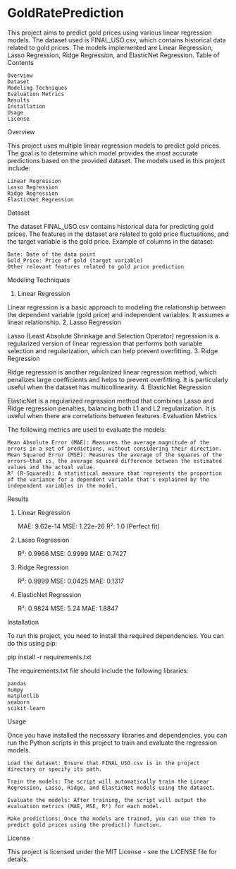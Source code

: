# GoldRatePrediction
This project aims to predict gold prices using various linear regression models. The dataset used is FINAL_USO.csv, which contains historical data related to gold prices. The models implemented are Linear Regression, Lasso Regression, Ridge Regression, and ElasticNet Regression.
Table of Contents

    Overview
    Dataset
    Modeling Techniques
    Evaluation Metrics
    Results
    Installation
    Usage
    License

Overview

This project uses multiple linear regression models to predict gold prices. The goal is to determine which model provides the most accurate predictions based on the provided dataset. The models used in this project include:

    Linear Regression
    Lasso Regression
    Ridge Regression
    ElasticNet Regression

Dataset

The dataset FINAL_USO.csv contains historical data for predicting gold prices. The features in the dataset are related to gold price fluctuations, and the target variable is the gold price.
Example of columns in the dataset:

    Date: Date of the data point
    Gold_Price: Price of gold (target variable)
    Other relevant features related to gold price prediction

Modeling Techniques
1. Linear Regression

Linear regression is a basic approach to modeling the relationship between the dependent variable (gold price) and independent variables. It assumes a linear relationship.
2. Lasso Regression

Lasso (Least Absolute Shrinkage and Selection Operator) regression is a regularized version of linear regression that performs both variable selection and regularization, which can help prevent overfitting.
3. Ridge Regression

Ridge regression is another regularized linear regression method, which penalizes large coefficients and helps to prevent overfitting. It is particularly useful when the dataset has multicollinearity.
4. ElasticNet Regression

ElasticNet is a regularized regression method that combines Lasso and Ridge regression penalties, balancing both L1 and L2 regularization. It is useful when there are correlations between features.
Evaluation Metrics

The following metrics are used to evaluate the models:

    Mean Absolute Error (MAE): Measures the average magnitude of the errors in a set of predictions, without considering their direction.
    Mean Squared Error (MSE): Measures the average of the squares of the errors—that is, the average squared difference between the estimated values and the actual value.
    R² (R-Squared): A statistical measure that represents the proportion of the variance for a dependent variable that's explained by the independent variables in the model.

Results
1. Linear Regression

    MAE: 9.62e-14
    MSE: 1.22e-26
    R²: 1.0 (Perfect fit)

2. Lasso Regression

    R²: 0.9966
    MSE: 0.9999
    MAE: 0.7427

3. Ridge Regression

    R²: 0.9999
    MSE: 0.0425
    MAE: 0.1317

4. ElasticNet Regression

    R²: 0.9824
    MSE: 5.24
    MAE: 1.8847

Installation

To run this project, you need to install the required dependencies. You can do this using pip:

pip install -r requirements.txt

The requirements.txt file should include the following libraries:

    pandas
    numpy
    matplotlib
    seaborn
    scikit-learn

Usage

Once you have installed the necessary libraries and dependencies, you can run the Python scripts in this project to train and evaluate the regression models.

    Load the dataset: Ensure that FINAL_USO.csv is in the project directory or specify its path.

    Train the models: The script will automatically train the Linear Regression, Lasso, Ridge, and ElasticNet models using the dataset.

    Evaluate the models: After training, the script will output the evaluation metrics (MAE, MSE, R²) for each model.

    Make predictions: Once the models are trained, you can use them to predict gold prices using the predict() function.

License

This project is licensed under the MIT License - see the LICENSE file for details.
